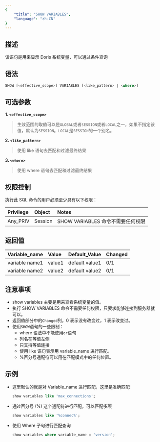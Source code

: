 ```yaml
---
{
    "title": "SHOW VARIABLES",
    "language": "zh-CN"
}
---
```


<!--
Licensed to the Apache Software Foundation (ASF) under one
or more contributor license agreements.  See the NOTICE file
distributed with this work for additional information
regarding copyright ownership.  The ASF licenses this file
to you under the Apache License, Version 2.0 (the
"License"); you may not use this file except in compliance
with the License.  You may obtain a copy of the License at

  http://www.apache.org/licenses/LICENSE-2.0

Unless required by applicable law or agreed to in writing,
software distributed under the License is distributed on an
"AS IS" BASIS, WITHOUT WARRANTIES OR CONDITIONS OF ANY
KIND, either express or implied.  See the License for the
specific language governing permissions and limitations
under the License.
-->


## 描述

该语句是用来显示 Doris 系统变量，可以通过条件查询

## 语法

```sql
SHOW [<effective_scope>] VARIABLES [<like_pattern> | <where>]
```

## 可选参数
**1. `<effective_scope>`**
> 生效范围的取值可以是`GLOBAL`或者`SESSION`或者`LOCAL`之一，如果不指定该值，默认为`SESSION`。`LOCAL`是`SESSION`的一个别名。

**2. `<like_pattern>`**
> 使用 like 语句去匹配和过滤最终结果

**3. `<where>`**
> 使用 where 语句去匹配和过滤最终结果

## 权限控制
执行此 SQL 命令的用户必须至少具有以下权限：

| Privilege  | Object | Notes                                        |
| :--------- | :----- | :------------------------------------------- |
| Any_PRIV | Session  | SHOW VARIABLES 命令不需要任何权限 |


## 返回值
| Variable_name | Value   | Default_Value                    | Changed |
|:--------------|:--------|:---------------------------------|:--------|
| variable name1      | value1 | default value1 |   0/1      |
| variable name2      | value2 | default value2 |   0/1      |

## 注意事项

- show variables 主要是用来查看系统变量的值。
- 执行 SHOW VARIABLES 命令不需要任何权限，只要求能够连接到服务器就可以。
- 返回值部分中的`Changed`列，0 表示没有改变过，1 表示改变过。
- 使用`SHOW`语句的一些限制：
  - where 语法中不能使用`or`语句
  - 列名在等值左侧
  - 只支持等值连接
  - 使用 like 语句表示用 variable_name 进行匹配。
  - %百分号通配符可以用在匹配模式中的任何位置。



## 示例


- 这里默认的就是对 Variable_name 进行匹配，这里是准确匹配

   ```sql
   show variables like 'max_connections'; 
   ```


- 通过百分号 (%) 这个通配符进行匹配，可以匹配多项

   ```sql
   show variables like '%connec%';
   ```


- 使用 Where 子句进行匹配查询

   ```sql
   show variables where variable_name = 'version';
   ```
